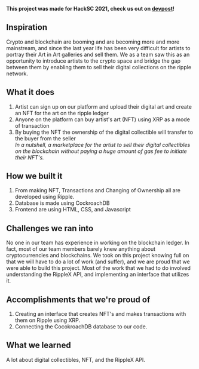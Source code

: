 **This project was made for HackSC 2021, check us out on [devpost](https://devpost.com/software/cdsvs)!**
## Inspiration
Crypto and blockchain are booming and are becoming more and more mainstream, and since the last year life has been very difficult for artists to portray their Art in Art galleries and sell them. 
We as a team saw this as an opportunity to introduce artists to the crypto space and bridge the gap between them by enabling them to sell their digital collections on the ripple network.

## What it does
1. Artist can sign up on our platform and upload their digital art and create an NFT for the art on the ripple ledger
2. Anyone on the platform can buy artist's art (NFT) using XRP as a mode of transaction
3. By buying the NFT the ownership of the digital collectible will transfer to the buyer from the seller  
_In a nutshell, a marketplace for the artist to sell their digital collectibles on the blockchain without paying a huge amount of gas fee to initiate their NFT's._
 
## How we built it
1. From making NFT, Transactions and Changing of Ownership all are developed using Ripple. 
2. Database is made using CockroachDB
3. Frontend are using HTML, CSS, and Javascript

## Challenges we ran into
No one in our team has experience in working on the blockchain ledger. In fact, most of our team members barely knew anything about cryptocurrencies and blockchains. We took on this project knowing full on that we will have to do a lot of work (and suffer), and we are proud that we were able to build this project. Most of the work that we had to do involved understanding the RippleX API, and implementing an interface that utilizes it.

## Accomplishments that we're proud of
1. Creating an interface that creates NFT's and makes transactions with them on Ripple using XRP.
2. Connecting the CocokroachDB database to our code. 

## What we learned
A lot about digital collectibles, NFT, and the RippleX API. 
